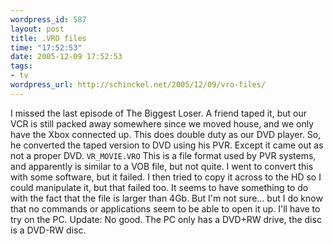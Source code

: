 ```yaml
--- 
wordpress_id: 587
layout: post
title: .VRO files
time: "17:52:53"
date: 2005-12-09 17:52:53
tags: 
- tv
wordpress_url: http://schinckel.net/2005/12/09/vro-files/
---
```

I missed the last episode of The Biggest Loser. A friend taped it, but our VCR is still packed away somewhere since we moved house, and we only have the Xbox connected up. This does double duty as our DVD player. So, he converted the taped version to DVD using his PVR. Except it came out as not a proper DVD. `VR_MOVIE.VRO` This is a file format used by PVR systems, and apparently is similar to a VOB file, but not quite. I went to convert this with some software, but it failed. I then tried to copy it across to the HD so I could manipulate it, but that failed too. It seems to have something to do with the fact that the file is larger than 4Gb. But I'm not sure... but I do know that no commands or applications seem to be able to open it up. I'll have to try on the PC. Update: No good. The PC only has a DVD+RW drive, the disc is a DVD-RW disc. 
